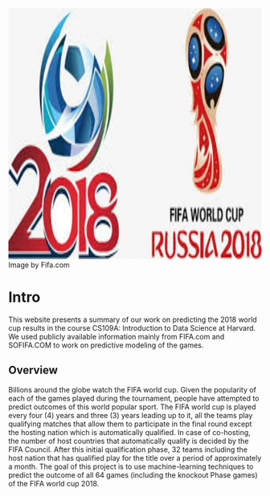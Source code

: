 


<img src="images/overpic.png" width="980" height="500" />
<figcaption class="credit">
    <span>
        	        Image by Fifa.com
	            </span>
  </figcaption>


# Intro

This website presents a summary of our work on predicting the 2018 world cup results in the course CS109A: Introduction to Data Science at Harvard. We used publicly available information mainly from FIFA.com and SOFIFA.COM to work on predictive modeling of the games.


## Overview


Billions around the globe watch the FIFA world cup. Given the popularity of each of the games played during the tournament, people have attempted to predict outcomes of this world popular sport. The FIFA world cup is played every four (4) years and three (3) years leading up to it, all the teams play qualifying matches that allow them to participate in the final round except the hosting nation which is automatically qualified. In case of co-hosting, the number of host countries that automatically qualify is decided by the FIFA Council. After this initial qualification phase, 32 teams including the host nation that has qualified play for the title over a period of approximately a month. The goal of this project is to use machine-learning techniques to predict the outcome of all 64 games (including the knockout Phase games) of the FIFA world cup 2018.
